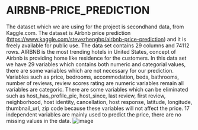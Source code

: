 # AIRBNB-PRICE_PREDICTION

The dataset which we are using for the project is secondhand data, from Kaggle.com.
The dataset is Airbnb price prediction (https://www.kaggle.com/stevezhenghp/airbnb-price-prediction) and it is freely available for public use.
The data set contains 29 columns and 74112 rows. 
AIRBNB is the most trending hotels in United States, concept of Airbnb is providing home like residence for the customers.
In this data set we have 29 variables which contains both numeric and categorial values, there are some variables which are not necessary for our prediction.
Variables such as price, bedrooms, accommodation, beds, bathrooms, number of reviews, review scores rating are numeric variables remain all variables are categoric.
There are some variables which can be eliminated such as host_has_profile_pic, host_since, last review, first review,  neighborhood, host identity, cancellation, host response, latitude, longitude, thumbnail_url, zip code because these variables will not affect the price. 17 independent variables are mainly used to predict the price, there are no missing values in the data.
![image](https://github.com/Gunabhirambilla/AIRBNB-PRICE_PREDICTION/assets/131486845/9c6a547b-c950-4cbb-8ea0-b87bcd813440)
